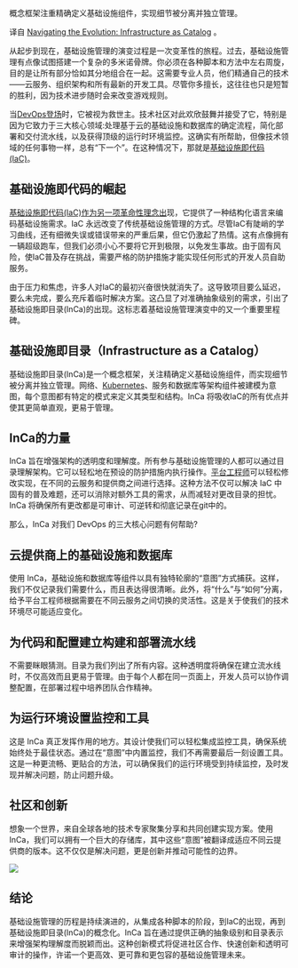 <!--
# 探索进化之路：基础设施即目录
https://cdn.thenewstack.io/media/2023/10/ca6b3283-catalog-1024x683.jpg

 -->

概念框架注重精确定义基础设施组件，实现细节被分离并独立管理。

译自 [Navigating the Evolution: Infrastructure as Catalog](https://thenewstack.io/navigating-the-evolution-infrastructure-as-catalog/) 。

从起步到现在，基础设施管理的演变过程是一次变革性的旅程。过去，基础设施管理有点像试图搭建一个复杂的多米诺骨牌。你必须在各种脚本和方法中左右周旋，目的是让所有部分恰如其分地组合在一起。这需要专业人员，他们精通自己的技术——云服务、组织架构和所有最新的开发工具。尽管你多擅长，这往往也只是短暂的胜利，因为技术进步随时会来改变游戏规则。

当[DevOps登场](https://thenewstack.io/devops/)时，它被视为救世主。技术社区对此欢欣鼓舞并接受了它，特别是因为它致力于三大核心领域:处理基于云的基础设施和数据库的确定流程，简化部署和交付流水线，以及获得顶级的运行时环境监控。这确实有所帮助，但像技术领域的任何事物一样，总有“下一个”。在这种情况下，那就是[基础设施即代码(IaC)](https://www.facets.cloud/no-code-infrastructure-automation)。

## 基础设施即代码的崛起

[基础设施即代码(IaC)作为另一项革命性理念出](https://thenewstack.io/a-brief-devops-history-the-roots-of-infrastructure-as-code/)现，它提供了一种结构化语言来编码基础设施需求。IaC 永远改变了传统基础设施管理的方式。尽管IaC有陡峭的学习曲线，还有细微失误或错误带来的严重后果，但它仍激起了热情。这有点像拥有一辆超级跑车，但我们必须小心不要将它开到极限，以免发生事故。由于固有风险，使IaC普及存在挑战，需要严格的防护措施才能实现任何形式的开发人员自助服务。

由于压力和焦虑，许多人对IaC的最初兴奋很快就消失了。这导致项目要么延迟，要么未完成，要么充斥着临时解决方案。这凸显了对准确抽象级别的需求，引出了基础设施即目录(InCa)的出现。这标志着基础设施管理演变中的又一个重要里程碑。

## 基础设施即目录（Infrastructure as a Catalog）

基础设施即目录(InCa)是一个概念框架，关注精确定义基础设施组件，而实现细节被分离并独立管理。网络、[Kubernetes](https://thenewstack.io/kubernetes/)、服务和数据库等架构组件被建模为意图，每个意图都有特定的模式来定义其类型和结构。InCa 将吸收IaC的所有优点并使其更简单直观，更易于管理。

## InCa的力量

InCa 旨在增强架构的透明度和理解度。所有参与基础设施管理的人都可以通过目录理解架构。它可以轻松地在预设的防护措施内执行操作。[平台工程师](https://thenewstack.io/platform-engineering/platform-engineering-what-is-it-and-who-does-it/)可以轻松修改实现，在不同的云服务和提供商之间进行选择。这种方法不仅可以解决 IaC 中固有的普及难题，还可以消除对额外工具的需求，从而减轻对更改目录的担忧。InCa 将确保所有更改都是可审计、可逆转和彻底记录在git中的。

那么，InCa 对我们 DevOps 的三大核心问题有何帮助?

## 云提供商上的基础设施和数据库

使用 InCa，基础设施和数据库等组件以具有独特轮廓的“意图”方式捕获。这样，我们不仅记录我们需要什么，而且表达得很清晰。此外，将“什么”与“如何”分离，给予平台工程师根据需要在不同云服务之间切换的灵活性。这是关于使我们的技术环境尽可能适应变化。

## 为代码和配置建立构建和部署流水线

不需要眯眼猜测。目录为我们列出了所有内容。这种透明度将确保在建立流水线时，不仅高效而且更易于管理。由于每个人都在同一页面上，开发人员可以协作调整配置，在部署过程中培养团队合作精神。

## 为运行环境设置监控和工具

这是 InCa 真正发挥作用的地方。其设计使我们可以轻松集成监控工具，确保系统始终处于最佳状态。通过在“意图”中内置监控，我们不再需要最后一刻设置工具。这是一种更流畅、更贴合的方法，可以确保我们的运行环境受到持续监控，及时发现并解决问题，防止问题升级。

## 社区和创新

想象一个世界，来自全球各地的技术专家聚集分享和共同创建实现方案。使用 InCa，我们可以拥有一个巨大的存储库，其中这些“意图”被翻译成适应不同云提供商的版本。这不仅仅是解决问题，更是创新并推动可能性的边界。

![](https://cdn.thenewstack.io/media/2023/10/18b9bcd7-image1-2.jpeg)

## 结论

基础设施管理的历程是持续演进的，从集成各种脚本的阶段，到IaC的出现，再到基础设施即目录(InCa)的概念化。InCa 旨在通过提供正确的抽象级别和目录表示来增强架构理解度而脱颖而出。这种创新模式将促进社区合作、快速创新和透明可审计的操作，许诺一个更高效、更可靠和更包容的基础设施管理未来。